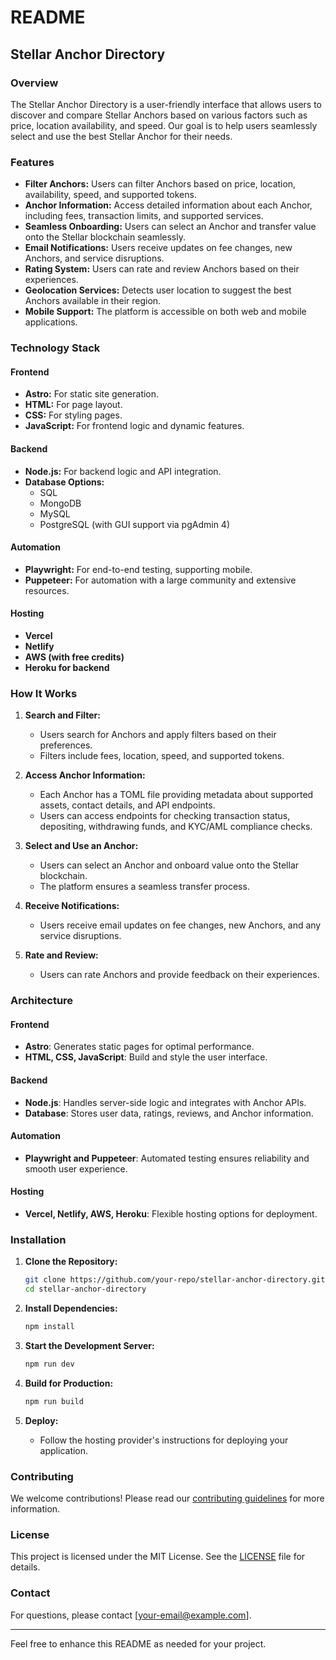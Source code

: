 # README

## Stellar Anchor Directory

### Overview

The Stellar Anchor Directory is a user-friendly interface that allows users to discover and compare Stellar Anchors based on various factors such as price, location availability, and speed. Our goal is to help users seamlessly select and use the best Stellar Anchor for their needs. 

### Features

- **Filter Anchors:** Users can filter Anchors based on price, location, availability, speed, and supported tokens.
- **Anchor Information:** Access detailed information about each Anchor, including fees, transaction limits, and supported services.
- **Seamless Onboarding:** Users can select an Anchor and transfer value onto the Stellar blockchain seamlessly.
- **Email Notifications:** Users receive updates on fee changes, new Anchors, and service disruptions.
- **Rating System:** Users can rate and review Anchors based on their experiences.
- **Geolocation Services:** Detects user location to suggest the best Anchors available in their region.
- **Mobile Support:** The platform is accessible on both web and mobile applications.

### Technology Stack

#### Frontend

- **Astro:** For static site generation.
- **HTML:** For page layout.
- **CSS:** For styling pages.
- **JavaScript:** For frontend logic and dynamic features.

#### Backend

- **Node.js:** For backend logic and API integration.
- **Database Options:**
  - SQL
  - MongoDB
  - MySQL
  - PostgreSQL (with GUI support via pgAdmin 4)

#### Automation

- **Playwright:** For end-to-end testing, supporting mobile.
- **Puppeteer:** For automation with a large community and extensive resources.

#### Hosting

- **Vercel**
- **Netlify**
- **AWS (with free credits)**
- **Heroku for backend**

### How It Works

1. **Search and Filter:**
   - Users search for Anchors and apply filters based on their preferences.
   - Filters include fees, location, speed, and supported tokens.

2. **Access Anchor Information:**
   - Each Anchor has a TOML file providing metadata about supported assets, contact details, and API endpoints.
   - Users can access endpoints for checking transaction status, depositing, withdrawing funds, and KYC/AML compliance checks.

3. **Select and Use an Anchor:**
   - Users can select an Anchor and onboard value onto the Stellar blockchain.
   - The platform ensures a seamless transfer process.

4. **Receive Notifications:**
   - Users receive email updates on fee changes, new Anchors, and any service disruptions.

5. **Rate and Review:**
   - Users can rate Anchors and provide feedback on their experiences.

### Architecture

#### Frontend

- **Astro**: Generates static pages for optimal performance.
- **HTML, CSS, JavaScript**: Build and style the user interface.

#### Backend

- **Node.js**: Handles server-side logic and integrates with Anchor APIs.
- **Database**: Stores user data, ratings, reviews, and Anchor information.

#### Automation

- **Playwright and Puppeteer**: Automated testing ensures reliability and smooth user experience.

#### Hosting

- **Vercel, Netlify, AWS, Heroku**: Flexible hosting options for deployment.

### Installation

1. **Clone the Repository:**
   ```bash
   git clone https://github.com/your-repo/stellar-anchor-directory.git
   cd stellar-anchor-directory
   ```

2. **Install Dependencies:**
   ```bash
   npm install
   ```

3. **Start the Development Server:**
   ```bash
   npm run dev
   ```

4. **Build for Production:**
   ```bash
   npm run build
   ```

5. **Deploy:**
   - Follow the hosting provider's instructions for deploying your application.

### Contributing

We welcome contributions! Please read our [contributing guidelines](CONTRIBUTING.md) for more information.

### License

This project is licensed under the MIT License. See the [LICENSE](LICENSE) file for details.

### Contact

For questions, please contact [your-email@example.com].

---

Feel free to enhance this README as needed for your project.
